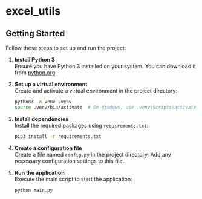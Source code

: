 # excel_utils

## Getting Started

Follow these steps to set up and run the project:

1. **Install Python 3**  
    Ensure you have Python 3 installed on your system. You can download it from [python.org](https://www.python.org/).

2. **Set up a virtual environment**  
    Create and activate a virtual environment in the project directory:
    ```bash
    python3 -m venv .venv
    source .venv/bin/activate  # On Windows, use .venv\Scripts\activate
    ```

3. **Install dependencies**  
    Install the required packages using `requirements.txt`:
    ```bash
    pip3 install -r requirements.txt
    ```

4. **Create a configuration file**  
    Create a file named `config.py` in the project directory. Add any necessary configuration settings to this file.

5. **Run the application**  
    Execute the main script to start the application:
    ```bash
    python main.py
    ```